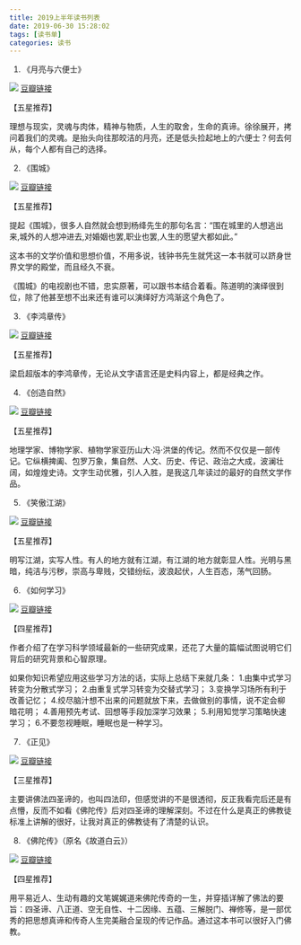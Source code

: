 ```yaml
---
title: 2019上半年读书列表
date: 2019-06-30 15:28:02
tags: [读书单]
categories: 读书
---
```


1. 《月亮与六便士》

![](2019上半年读书列表/the-moon-and-sixpence.jpg)
[豆瓣链接](https://book.douban.com/subject/26954760/)

【五星推荐】

理想与现实，灵魂与肉体，精神与物质，人生的取舍，生命的真谛。徐徐展开，拷问着我们的灵魂。是抬头向往那皎洁的月亮，还是低头捡起地上的六便士？何去何从，每个人都有自己的选择。

2. 《围城》

![](2019上半年读书列表/qianzhongshu-siege.jpg)
[豆瓣链接](https://book.douban.com/subject/1464989/)

【五星推荐】

提起《围城》，很多人自然就会想到杨绛先生的那句名言：“围在城里的人想逃出来,城外的人想冲进去,对婚姻也罢,职业也罢,人生的愿望大都如此。”

这本书的文学价值和思想价值，不用多说，钱钟书先生就凭这一本书就可以跻身世界文学的殿堂，而且经久不衰。

《围城》的电视剧也不错，忠实原著，可以跟书本结合着看。陈道明的演绎很到位，除了他甚至想不出来还有谁可以演绎好方鸿渐这个角色了。

3. 《李鸿章传》

![](2019上半年读书列表/liangqichao-lihongzhang.jpg)
[豆瓣链接](https://book.douban.com/subject/1076685/)

【五星推荐】

梁启超版本的李鸿章传，无论从文字语言还是史料内容上，都是经典之作。

4. 《创造自然》

![](2019上半年读书列表/invention-of-nature.jpg)
[豆瓣链接](https://book.douban.com/subject/27145016/)

【五星推荐】

地理学家、博物学家、植物学家亚历山大·冯·洪堡的传记。然而不仅仅是一部传记。它纵横捭阖、包罗万象，集自然、人文、历史、传记、政治之大成，波澜壮阔，如煌煌史诗。文字生动优雅，引人入胜，是我这几年读过的最好的自然文学作品。

5. 《笑傲江湖》

![](2019上半年读书列表/inyong-xiaoaojianghu.jpg)
[豆瓣链接](https://book.douban.com/subject/1002299/)

【五星推荐】

明写江湖，实写人性。有人的地方就有江湖，有江湖的地方就彰显人性。光明与黑暗，纯洁与污秽，崇高与卑贱，交错纷纭，波浪起伏，人生百态，荡气回肠。

6. 《如何学习》

![](2019上半年读书列表/how-we-learn.jpg)
[豆瓣链接](https://book.douban.com/subject/27081766/)

【四星推荐】

作者介绍了在学习科学领域最新的一些研究成果，还花了大量的篇幅试图说明它们背后的研究背景和心智原理。

如果你知识希望应用这些学习方法的话，实际上总结下来就几条：
1.由集中式学习转变为分散式学习；
2.由重复式学习转变为交替式学习；
3.变换学习场所有利于改善记忆；
4.绞尽脑汁想不出来的问题就放下来，去做做别的事情，说不定会柳暗花明；
4.善用预先考试、回想等手段加深学习效果；
5.利用知觉学习策略快速学习；
6.不要忽视睡眠，睡眠也是一种学习。

7. 《正见》

![](2019上半年读书列表/seeing-Buddha's-enlightenment.jpg)
[豆瓣链接](https://book.douban.com/subject/25902141/)

【三星推荐】

主要讲佛法四圣谛的，也叫四法印，但感觉讲的不是很透彻，反正我看完后还是有点懵，反而不如看《佛陀传》后对四圣谛的理解深刻。不过在什么是真正的佛教徒标准上讲解的很好，让我对真正的佛教徒有了清楚的认识。


8. 《佛陀传》（原名《故道白云》）

![](2019上半年读书列表/yixingchanshi-Buddha-biography.jpg)
[豆瓣链接](https://book.douban.com/subject/25819842/)

【四星推荐】

用平易近人、生动有趣的文笔娓娓道来佛陀传奇的一生，并穿插详解了佛法的要旨：四圣谛、八正道、空无自性、十二因缘、五蕴、三解脱门、禅修等，是一部优秀的把思想真谛和传奇人生完美融合呈现的传记作品。通过这本书可以很好入门佛教。
